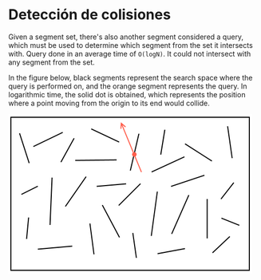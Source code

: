 # Detección de colisiones

Given a segment set, there's also another segment considered a query, which must be used to determine which segment from the set it intersects with. Query done in an average time of `O(logN)`. It could not intersect with any segment from the set.

In the figure below, black segments represent the search space where the query is performed on, and the orange segment represents the query. In logarithmic time, the solid dot is obtained, which represents the position where a point moving from the origin to its end would collide.

![alt text](example.png "Example")
